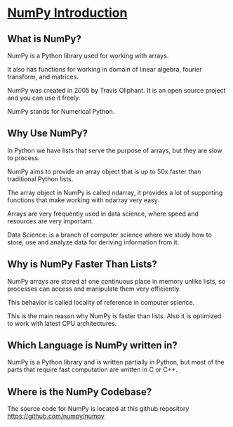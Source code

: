 # [NumPy Introduction](https://www.w3schools.com/python/numpy/numpy_intro.asp)

## What is NumPy?

NumPy is a Python library used for working with arrays.

It also has functions for working in domain of linear algebra, fourier transform, and matrices.

NumPy was created in 2005 by Travis Oliphant. It is an open source project and you can use it freely.

NumPy stands for Numerical Python.

## Why Use NumPy?

In Python we have lists that serve the purpose of arrays, but they are slow to process.

NumPy aims to provide an array object that is up to 50x faster than traditional Python lists.

The array object in NumPy is called ndarray, it provides a lot of supporting functions that make working with ndarray very easy.

Arrays are very frequently used in data science, where speed and resources are very important.

Data Science: is a branch of computer science where we study how to store, use and analyze data for deriving information from it.

## Why is NumPy Faster Than Lists?

NumPy arrays are stored at one continuous place in memory unlike lists, so processes can access and manipulate them very efficiently.

This behavior is called locality of reference in computer science.

This is the main reason why NumPy is faster than lists. Also it is optimized to work with latest CPU architectures.

## Which Language is NumPy written in?

NumPy is a Python library and is written partially in Python, but most of the parts that require fast computation are written in C or C++.

## Where is the NumPy Codebase?

The source code for NumPy is located at this github repository https://github.com/numpy/numpy